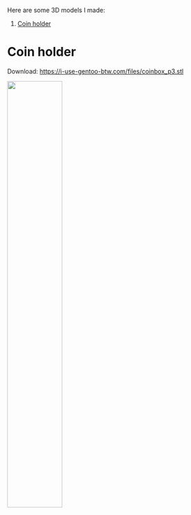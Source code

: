 Here are some 3D models I made:
1. [Coin holder](https://i-use-gentoo-btw.com/3d#coin-holder)

# Coin holder
Download: <https://i-use-gentoo-btw.com/files/coinbox_p3.stl>

<img width="50%" height="50%" src="">
